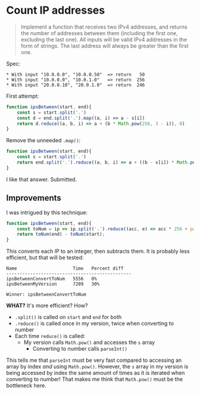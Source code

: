 #  Count IP addresses

>Implement a function that receives two IPv4 addresses, and returns the number of addresses between
>them (including the first one, excluding the last one). All inputs will be valid IPv4 addresses in
>the form of strings. The last address will always be greater than the first one.

Spec:
```
* With input "10.0.0.0", "10.0.0.50"  => return   50 
* With input "10.0.0.0", "10.0.1.0"   => return  256 
* With input "20.0.0.10", "20.0.1.0"  => return  246
```

First attempt:
```js
function ipsBetween(start, end){
	const s = start.split('.')
	const d = end.split('.').map((a, i) => a - s[i])
	return d.reduce((a, b, i) => a + (b * Math.pow(256, 3 - i)), 0)
}
```

Remove the unneeded `.map()`:
```js
function ipsBetween(start, end){
	const s = start.split('.')
	return end.split('.').reduce((a, b, i) => a + ((b - s[i]) * Math.pow(256, 3 - i)), 0)
}
```

I like that answer. Submitted.

## Improvements

I was intrigued by this technique:
```js
function ipsBetween(start, end){
	const toNum = ip => ip.split('.').reduce((acc, e) => acc * 256 + parseInt(e));  
	return toNum(end) - toNum(start);
}
```

This converts each IP to an integer, then subtracts them. It is probably less efficient, but that will be tested:
```
Name                     Time   Percent diff   
-----------------------------------------------
ipsBetweenConvertToNum   5556   0%             
ipsBetweenMyVersion      7209   30%            

Winner: ipsBetweenConvertToNum
```

**WHAT?** It's more efficient? How?

* `.split()` is called on `start` and `end` for both
* `.reduce()` is called once in my version, twice when converting to number
* Each time `reduce()` is called:
  * My version calls `Math.pow()` and accesses the `s` array
	* Converting to number calls `parseInt()`

This tells me that `parseInt` must be very fast compared to accessing an array by index *and* using `Math.pow()`.
However, the `s` array in my version is being accessed by index the same amount of times as it is iterated when
converting to number! That makes me think that `Math.pow()` must be the bottleneck here.
